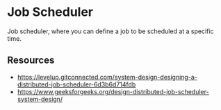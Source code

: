 # Job Scheduler
Job scheduler, where you can define a job to be scheduled at a specific time.
## Resources
- https://levelup.gitconnected.com/system-design-designing-a-distributed-job-scheduler-6d3b6d714fdb
- https://www.geeksforgeeks.org/design-distributed-job-scheduler-system-design/
